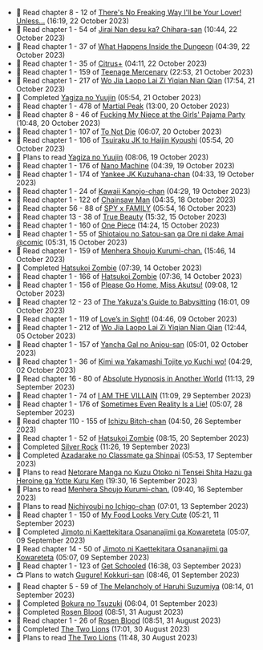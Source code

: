 <!-- ANILIST_ACTIVITY:start -->

-   📖 Read chapter 8 - 12 of [There's No Freaking Way I'll be Your Lover! Unless...](https://anilist.co/manga/119650) (16:19, 22 October 2023)
-   📖 Read chapter 1 - 54 of [Jirai Nan desu ka? Chihara-san](https://anilist.co/manga/137714) (10:44, 22 October 2023)
-   📖 Read chapter 1 - 37 of [What Happens Inside the Dungeon](https://anilist.co/manga/117728) (04:39, 22 October 2023)
-   📖 Read chapter 1 - 35 of [Citrus+](https://anilist.co/manga/103884) (04:11, 22 October 2023)
-   📖 Read chapter 1 - 159 of [Teenage Mercenary](https://anilist.co/manga/126297) (22:53, 21 October 2023)
-   📖 Read chapter 1 - 217 of [Wo Jia Laopo Lai Zi Yiqian Nian Qian](https://anilist.co/manga/146267) (17:54, 21 October 2023)
-   📖 Completed [Yagiza no Yuujin](https://anilist.co/manga/86833) (05:54, 21 October 2023)
-   📖 Read chapter 1 - 478 of [Martial Peak](https://anilist.co/manga/104494) (13:00, 20 October 2023)
-   📖 Read chapter 8 - 46 of [Fucking My Niece at the Girls' Pajama Party](https://anilist.co/manga/128678) (10:48, 20 October 2023)
-   📖 Read chapter 1 - 107 of [To Not Die](https://anilist.co/manga/136099) (06:07, 20 October 2023)
-   📖 Read chapter 1 - 106 of [Tsuiraku JK to Haijin Kyoushi](https://anilist.co/manga/99737) (05:54, 20 October 2023)
-   📖 Plans to read [Yagiza no Yuujin](https://anilist.co/manga/86833) (08:06, 19 October 2023)
-   📖 Read chapter 1 - 176 of [Nano Machine](https://anilist.co/manga/120980) (04:39, 19 October 2023)
-   📖 Read chapter 1 - 174 of [Yankee JK Kuzuhana-chan](https://anilist.co/manga/116822) (04:33, 19 October 2023)
-   📖 Read chapter 1 - 24 of [Kawaii Kanojo-chan](https://anilist.co/manga/144155) (04:29, 19 October 2023)
-   📖 Read chapter 1 - 122 of [Chainsaw Man](https://anilist.co/manga/105778) (04:35, 18 October 2023)
-   📖 Read chapter 56 - 88 of [SPY x FAMILY](https://anilist.co/manga/108556) (05:54, 16 October 2023)
-   📖 Read chapter 13 - 38 of [True Beauty](https://anilist.co/manga/103995) (15:32, 15 October 2023)
-   📖 Read chapter 1 - 160 of [One Piece](https://anilist.co/manga/30013) (14:24, 15 October 2023)
-   📖 Read chapter 1 - 55 of [Shiotaiou no Satou-san ga Ore ni dake Amai @comic](https://anilist.co/manga/123130) (05:31, 15 October 2023)
-   📖 Read chapter 1 - 159 of [Menhera Shoujo Kurumi-chan.](https://anilist.co/manga/118584) (15:46, 14 October 2023)
-   📖 Completed [Hatsukoi Zombie](https://anilist.co/manga/86737) (07:39, 14 October 2023)
-   📖 Read chapter 1 - 166 of [Hatsukoi Zombie](https://anilist.co/manga/86737) (07:36, 14 October 2023)
-   📖 Read chapter 1 - 156 of [Please Go Home, Miss Akutsu!](https://anilist.co/manga/113501) (09:08, 12 October 2023)
-   📖 Read chapter 12 - 23 of [The Yakuza's Guide to Babysitting](https://anilist.co/manga/107896) (16:01, 09 October 2023)
-   📖 Read chapter 1 - 119 of [Love’s in Sight!](https://anilist.co/manga/107445) (04:46, 09 October 2023)
-   📖 Read chapter 1 - 212 of [Wo Jia Laopo Lai Zi Yiqian Nian Qian](https://anilist.co/manga/146267) (12:44, 05 October 2023)
-   📖 Read chapter 1 - 157 of [Yancha Gal no Anjou-san](https://anilist.co/manga/101315) (05:01, 02 October 2023)
-   📖 Read chapter 1 - 36 of [Kimi wa Yakamashi Tojite yo Kuchi wo!](https://anilist.co/manga/149337) (04:29, 02 October 2023)
-   📖 Read chapter 16 - 80 of [Absolute Hypnosis in Another World](https://anilist.co/manga/145575) (11:13, 29 September 2023)
-   📖 Read chapter 1 - 74 of [I AM THE VILLAIN](https://anilist.co/manga/145498) (11:09, 29 September 2023)
-   📖 Read chapter 1 - 176 of [Sometimes Even Reality Is a Lie!](https://anilist.co/manga/113076) (05:07, 28 September 2023)
-   📖 Read chapter 110 - 155 of [Ichizu Bitch-chan](https://anilist.co/manga/119121) (04:50, 26 September 2023)
-   📖 Read chapter 1 - 52 of [Hatsukoi Zombie](https://anilist.co/manga/86737) (08:15, 20 September 2023)
-   📖 Completed [Silver Rock](https://anilist.co/manga/167758) (11:26, 19 September 2023)
-   📖 Completed [Azadarake no Classmate ga Shinpai](https://anilist.co/manga/166117) (05:53, 17 September 2023)
-   📖 Plans to read [Netorare Manga no Kuzu Otoko ni Tensei Shita Hazu ga Heroine ga Yotte Kuru Ken](https://anilist.co/manga/163733) (19:30, 16 September 2023)
-   📖 Plans to read [Menhera Shoujo Kurumi-chan.](https://anilist.co/manga/118584) (09:40, 16 September 2023)
-   📖 Plans to read [Nichiyoubi no Ichigo-chan](https://anilist.co/manga/150264) (07:01, 13 September 2023)
-   📖 Read chapter 1 - 150 of [My Food Looks Very Cute](https://anilist.co/manga/129345) (05:21, 11 September 2023)
-   📖 Completed [Jimoto ni Kaettekitara Osananajimi ga Kowareteta](https://anilist.co/manga/150890) (05:07, 09 September 2023)
-   📖 Read chapter 14 - 50 of [Jimoto ni Kaettekitara Osananajimi ga Kowareteta](https://anilist.co/manga/150890) (05:07, 09 September 2023)
-   📖 Read chapter 1 - 123 of [Get Schooled](https://anilist.co/manga/128521) (16:38, 03 September 2023)
-   📺 Plans to watch [Gugure! Kokkuri-san](https://anilist.co/anime/20656) (08:46, 01 September 2023)
-   📖 Read chapter 5 - 59 of [The Melancholy of Haruhi Suzumiya](https://anilist.co/manga/31345) (08:14, 01 September 2023)
-   📖 Completed [Bokura no Tsuzuki](https://anilist.co/manga/121364) (06:04, 01 September 2023)
-   📖 Completed [Rosen Blood](https://anilist.co/manga/103030) (08:51, 31 August 2023)
-   📖 Read chapter 1 - 26 of [Rosen Blood](https://anilist.co/manga/103030) (08:51, 31 August 2023)
-   📖 Completed [The Two Lions](https://anilist.co/manga/109791) (17:01, 30 August 2023)
-   📖 Plans to read [The Two Lions](https://anilist.co/manga/109791) (11:48, 30 August 2023)

<!-- ANILIST_ACTIVITY:end -->
